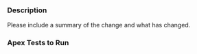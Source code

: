 ### Description

Please include a summary of the change and what has changed.

### Apex Tests to Run